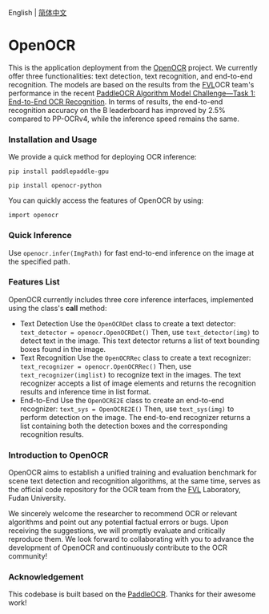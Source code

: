 English | [简体中文](README.md)

# OpenOCR

This is the application deployment from the [OpenOCR](https://github.com/Topdu/OpenOCR) project. We currently offer three functionalities: text detection, text recognition, and end-to-end recognition. The models are based on the results from the [FVL](https://fvl.fudan.edu.cn)OCR team's performance in the recent [PaddleOCR Algorithm Model Challenge—Task 1: End-to-End OCR Recognition](https://aistudio.baidu.com/competition/detail/1131/0/introduction). In terms of results, the end-to-end recognition accuracy on the B leaderboard has improved by 2.5% compared to PP-OCRv4, while the inference speed remains the same.

### Installation and Usage

We provide a quick method for deploying OCR inference:

`pip install paddlepaddle-gpu`

`pip install openocr-python`

You can quickly access the features of OpenOCR by using:

`import openocr`

### Quick Inference

Use `openocr.infer(ImgPath)` for fast end-to-end inference on the image at the specified path.

### Features List

OpenOCR currently includes three core inference interfaces, implemented using the class's __call__ method:

- Text Detection
  Use the `OpenOCRDet` class to create a text detector:
  `text_detector = openocr.OpenOCRDet()`
  Then, use `text_detector(img)` to detect text in the image. This text detector returns a list of text bounding boxes found in the image.
- Text Recognition
  Use the `OpenOCRRec` class to create a text recognizer:
  `text_recognizer = openocr.OpenOCRRec()`
  Then, use `text_recognizer(imglist)` to recognize text in the images. The text recognizer accepts a list of image elements and returns the recognition results and inference time in list format.
- End-to-End
  Use the `OpenOCRE2E` class to create an end-to-end recognizer:
  `text_sys = OpenOCRE2E()`
  Then, use `text_sys(img)` to perform detection on the image. The end-to-end recognizer returns a list containing both the detection boxes and the corresponding recognition results.

### Introduction to OpenOCR

OpenOCR aims to establish a unified training and evaluation benchmark for scene text detection and recognition algorithms, at the same time, serves as the official code repository for the OCR team from the [FVL](https://fvl.fudan.edu.cn) Laboratory, Fudan University.

We sincerely welcome the researcher to recommend OCR or relevant algorithms and point out any potential factual errors or bugs. Upon receiving the suggestions, we will promptly evaluate and critically reproduce them. We look forward to collaborating with you to advance the development of OpenOCR and continuously contribute to the OCR community!

### Acknowledgement

This codebase is built based on the [PaddleOCR](https://github.com/PaddlePaddle/PaddleOCR). Thanks for their awesome work!
